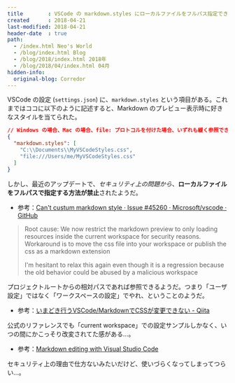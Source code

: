 ```yaml
---
title        : VSCode の markdown.styles にローカルファイルをフルパス指定できなくなっていた
created      : 2018-04-21
last-modified: 2018-04-21
header-date  : true
path:
  - /index.html Neo's World
  - /blog/index.html Blog
  - /blog/2018/index.html 2018年
  - /blog/2018/04/index.html 04月
hidden-info:
  original-blog: Corredor
---
```


VSCode の設定 (`settings.json`) に、`markdown.styles` という項目がある。これまではココに以下のように記述すると、Markdown のプレビュー表示時に好きなスタイルを当てられた。

```json
// Windows の場合、Mac の場合、file: プロトコルを付けた場合、いずれも緩く参照できてたっぽい
{
  "markdown.styles": [
    "C:\\Documents\\MyVSCodeStyles.css",
    "file:///Users/me/MyVSCodeStyles.css"
  ]
}
```

しかし、最近のアップデートで、*セキュリティ上の問題から*、**ローカルファイルをフルパスで指定する方法が禁止**されたようだ。

- 参考：[Can't custum markdown style · Issue #45260 · Microsoft/vscode · GitHub](https://github.com/Microsoft/vscode/issues/45260)

> Root cause: We now restrict the markdown preview to only loading resources inside the current workspace for security reasons. Workaround is to move the css file into your workspace or publish the css as a markdown extension
> 
> I'm hesitant to relax this again even though it is a regression because the old behavior could be abused by a malicious workspace

プロジェクトルートからの相対パスであれば参照できるようだ。つまり「ユーザ設定」ではなく「ワークスペースの設定」でやれ、ということのようだ。

- 参考：[いまどき行うVSCode/MarkdownでCSSが変更できない - Qiita](https://qiita.com/ueruku/items/abd092f37493662f52e4)

公式のリファレンスでも「current workspace」での設定サンプルしかなく、いつの間にかこっそり改変されてた感がある…。

- 参考：[Markdown editing with Visual Studio Code](https://code.visualstudio.com/docs/languages/markdown#_using-your-own-css)

セキュリティ上の理由で仕方ないみたいだけど、使いづらくなってしまってつらい…。
